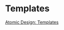 # Templates

[Atomic Design: Templates](https://bradfrost.com/blog/post/atomic-web-design/#templates)
